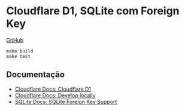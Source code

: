# Cloudflare D1, SQLite com Foreign Key

[GitHub](https://github.com/moixllik/studio/tree/main/databases/cloudflare-d1)

```
make build
make test
```

## Documentação

* [Cloudflare Docs: Cloudflare D1](https://developers.cloudflare.com/d1/)
* [Cloudflare Docs: Develop locally](https://developers.cloudflare.com/d1/build-with-d1/local-development/)
* [SQLite Docs: SQLite Foreign Key Support](https://sqlite.org/foreignkeys.html)
